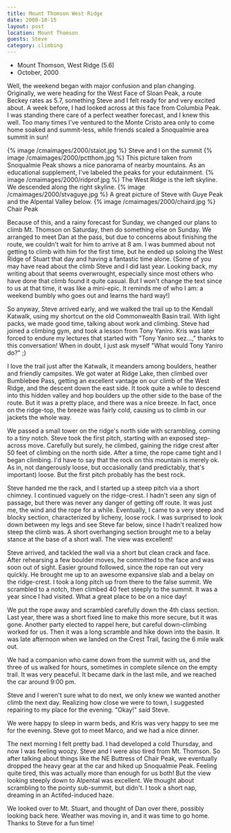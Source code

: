 ```yaml
---
title: Mount Thomson West Ridge
date: 2000-10-15
layout: post
location: Mount Thomson
guests: Steve
category: climbing
---
```


* Mount Thomson, West Ridge (5.6)
* October, 2000


Well, the weekend began with major confusion and plan
changing. Originally, we were heading for the West Face of Sloan Peak,
a route Beckey rates as 5.7, something 
Steve and I felt ready for and
very excited about. A week before, I had looked across at this face
from Columbia Peak. I was standing there care of a perfect weather
forecast, and I knew this well. Too many times I've ventured to the
Monte Cristo area only to come home soaked and summit-less, while
friends scaled a Snoqualmie area summit in sun!


{% image /cmaimages/2000/staiot.jpg %}
Steve and I on the summit
{% image /cmaimages/2000/pctthom.jpg %}
This picture taken from Snoqualmie Peak shows a nice panorama of nearby mountains. As an educational supplement, I've labeled the peaks for your edutainment.
{% image /cmaimages/2000/ridprof.jpg %}
The West Ridge is the left skyline. We descended along the right skyline.
{% image /cmaimages/2000/stvaguye.jpg %}
A great picture of Steve with Guye Peak and the Alpental Valley below.
{% image /cmaimages/2000/chaird.jpg %}
Chair Peak


Because of this, and a rainy forecast for Sunday, we changed our plans
to climb Mt. Thomson on Saturday, then do something else on Sunday. We
arranged to meet Dan at the pass, but due to concerns about finishing
the route, we couldn't wait for him to arrive at 8 am. I was bummed
about not getting to climb with him for the first time, but he ended
up soloing the West Ridge of Stuart that day and having a fantastic
time alone. (Some of you may have read about the climb Steve and I did
last year. Looking back, my writing about that seems overwrought,
especially since most others who have done that climb found it quite
casual. But I won't change the text since to us at that time, it was
like a mini-epic. It reminds me of who I am: a weekend bumbly who goes
out and learns the hard way!)


So anyway, Steve arrived early, and we walked the trail up to the
Kendall Katwalk, using my shortcut on the old Commonwealth Basin
trail. With light packs, we made good time, talking about work and
climbing. Steve had joined a climbing gym, and took a lesson from Tony
Yaniro. Kris was later forced to endure my lectures that started with
"Tony Yaniro sez...," thanks to this conversation! When in doubt, I
just ask myself "What would Tony Yaniro do?" ;)


I love the trail just after the Katwalk, it meanders among boulders,
heather and friendly campsites. We got water at Ridge Lake, then
climbed over Bumblebee Pass, getting an excellent vantage on our climb
of the West Ridge, and the descent down the east side. It took quite a
while to descend into this hidden valley and hop boulders up the other
side to the base of the route. But it was a pretty place, and there
was a nice breeze. In fact, once on the ridge-top, the breeze was
fairly cold, causing us to climb in our jackets the whole way.


We passed a small tower on the ridge's north side with scrambling,
coming to a tiny notch. Steve took the first pitch, starting with an
exposed step-across move. Carefully but surely, he climbed, gaining
the ridge crest after 50 feet of climbing on the north side. After a
time, the rope came tight and I began climbing. I'd have to say that
the rock on this mountain is merely ok. As in, not dangerously loose,
but occasionally (and predictably, that's important) loose. But the
first pitch probably has the best rock.


Steve handed me the rack, and I started up a steep pitch via a short
chimney. I continued vaguely on the ridge-crest. I hadn't seen any sign
of passage, but there was never any danger of getting off route. It
was just me, the wind and the rope for a while. Eventually, I came to
a very steep and blocky section, characterized by licheny, loose
rock. I was surprised to look down between my legs and see Steve far
below, since I hadn't realized how steep the climb was. A short
overhanging section brought me to a belay stance at the base of a
short wall. The view was excellent!


Steve arrived, and tackled the wall via a short but clean crack and
face. After rehearsing a few boulder moves, he committed to the face and
was soon out of sight. Easier ground followed, since the rope ran out
very quickly. He brought me up to an awesome expansive slab and a
belay on the ridge-crest. I took a long pitch up from there to the
false summit. We scrambled to a notch, then climbed 40 feet steeply to
the summit. It was a year since I had visited. What a great place to
be on a nice day!


We put the rope away and scrambled carefully down the 4th class
section. Last year, there was a short fixed line to make this more
secure, but it was gone. Another party elected to rappel here, but
careful down-climbing worked for us. Then it was a long scramble and
hike down into the basin. It was late afternoon when we landed on the
Crest Trail, facing the 6 mile walk out.


We had a companion who came down from the summit with us, and the
three of us walked for hours, sometimes in complete silence on the
empty trail. It was very peaceful. It became dark in the last mile,
and we reached the car around 9:00 pm.


Steve and I weren't sure what to do next, we only knew we wanted another
climb the next day. Realizing how close we were to town, I suggested
repairing to my place for the evening. "Okay!" said Steve.


We were happy to sleep in warm beds, and Kris was very happy to see me
for the evening. Steve got to meet Marco, and we had a nice dinner.


The next morning I felt pretty bad. I had developed a cold Thursday,
and now I was feeling woozy. Steve and I were also tired from
Mt. Thomson. So after talking about things like the NE Buttress of
Chair Peak, we eventually dropped the heavy gear at the car and hiked
up Snoqualmie Peak. Feeling quite tired, this was actually more than
enough for us both! But the view looking steeply down to Alpental was
excellent. We thought about scrambling to the pointy sub-summit, but
didn't. I took a short nap, dreaming in an Actifed-induced haze.


We looked over to Mt. Stuart, and thought of Dan over there, possibly
looking back here. Weather was moving in, and it was time to go home.
Thanks to Steve for a fun time!


